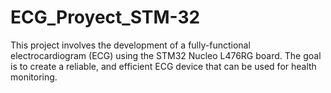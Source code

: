 # ECG_Proyect_STM-32
This project involves the development of a fully-functional electrocardiogram (ECG) using the STM32 Nucleo L476RG board. The goal is to create a reliable, and efficient ECG device that can be used for health monitoring.
